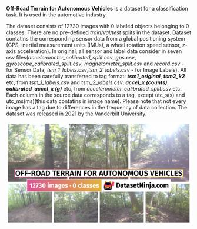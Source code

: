 **Off-Road Terrain for Autonomous Vehicles** is a dataset for a classification task. It is used in the automotive industry. 

The dataset consists of 12730 images with 0 labeled objects belonging to 0 classes. There are no pre-defined <i>train/val/test</i> splits in the dataset. Dataset contatins the corresponding sensor data from a global positioning system (GPS, inertial measurement units (IMUs), a wheel rotation speed sensor, z-axis acceleration). In original, all sensor and label data consider in seven csv files(<i>accelerometer_calibrated_split.csv</i>, <i>gps.csv</i>, <i>gyroscope_calibrated_split.csv</i>, <i>magnetometer_split.csv</i> and <i>record.csv</i> - for Sensor Data, <i>tsm_1_labels.csv</i>,<i>tsm_2_labels.csv</i> - for Image Labels). All data has been carefully transferred to tag format: ***tsm1_original***, ***tsm2_k2***  etc, from <i>tsm_1_labels.csv</i> and <i>tsm_2_labels.csv</i>, ***accel_x (counts)***, ***calibrated_accel_x (g)*** etc, from <i>accelerometer_calibrated_split.csv</i> etc. Each column in the source data corresponds to a tag, except utc_s(s) and utc_ms(ms)(this data contatins in image name). Please note that not every image has a tag due to differences in the frequency of data collection. The dataset was released in 2021 by the Vanderbilt University.

<img src="https://github.com/dataset-ninja/off-road-terrain-for-autonomous-vehicles/raw/main/visualizations/poster.png">
